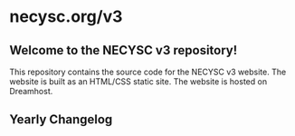 # necysc.org/v3 

## Welcome to the NECYSC v3 repository!

This repository contains the source code for the NECYSC v3 website. The website is built as an HTML/CSS static site. The website is hosted on Dreamhost. 

## Yearly Changelog
